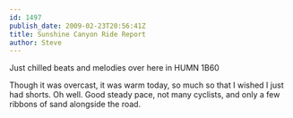 ```yaml
---
id: 1497
publish_date: 2009-02-23T20:56:41Z
title: Sunshine Canyon Ride Report
author: Steve
---
```

      
Just chilled beats and melodies over here in HUMN 1B60

Though it was overcast, it was warm today, so much so that I wished I just had shorts. Oh well. Good steady pace, not many cyclists, and only a few ribbons of sand alongside the road.